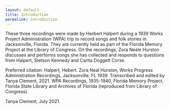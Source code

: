 ```yaml
---
layout: default
title: Introduction
permalink: introduction
---
```

These three recordings were made by Herbert Halpert during a 1939 Works Project Administration (WPA) trip to record songs and folk stories in Jacksonville, Florida. They are currently held as part of the Florida Memory Project at the Library of Congress. On the recordings, Zora Neale Hurston discusses and performs songs she has collected and responds to questions from Halpert, Stetson Kennedy and Carita Doggett Corse.

Preferred citation: 
Halpert, Hebert. Zora Neal Hurston, Works Progress Administration Recordings, Jacksonville, FL 1939. Transcribed and edited by Tanya Clement, 2021. WPA Recordings, 1935-1940, Florida Memory Project, Florida State Library and Archives of Florida (reproduced from Library of Congress).

Tanya Clement, July 2021. 
